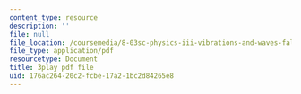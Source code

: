 ```yaml
---
content_type: resource
description: ''
file: null
file_location: /coursemedia/8-03sc-physics-iii-vibrations-and-waves-fall-2016/176ac26420c2fcbe17a21bc2d84265e8_FCFpaKcpuXQ.pdf
file_type: application/pdf
resourcetype: Document
title: 3play pdf file
uid: 176ac264-20c2-fcbe-17a2-1bc2d84265e8
---
```


